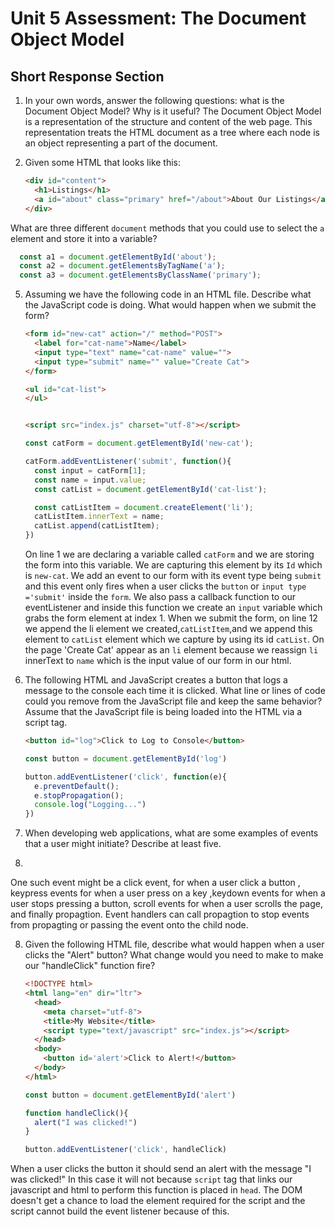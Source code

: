# Unit 5 Assessment: The Document Object Model 
## Short Response Section 

1. In your own words, answer the following questions: what is the Document Object Model? Why is it useful?
The Document Object Model is a representation of the structure and content of the web page. 
This representation treats the HTML document as a tree where each node is an object representing a part of the document.

2. Given some HTML that looks like this:

      ```html
      <div id="content">
        <h1>Listings</h1>
        <a id="about" class="primary" href="/about">About Our Listings</a>
      </div>
      ```

What are three different `document` methods that you could use to select the `a` element and store it into a variable?

```javascript
  const a1 = document.getElementById('about');
  const a2 = document.getElementsByTagName('a');
  const a3 = document.getElementsByClassName('primary');
  ```


5. Assuming we have the following code in an HTML file. Describe what the JavaScript code is doing. What would happen when we submit the form?

      ```html
      <form id="new-cat" action="/" method="POST">
        <label for="cat-name">Name</label>
        <input type="text" name="cat-name" value="">
        <input type="submit" name="" value="Create Cat">
      </form>

      <ul id="cat-list">
      </ul>


      <script src="index.js" charset="utf-8"></script>
      ```

      ```js
      const catForm = document.getElementById('new-cat');

      catForm.addEventListener('submit', function(){
        const input = catForm[1];
        const name = input.value;
        const catList = document.getElementById('cat-list');

        const catListItem = document.createElement('li');
        catListItem.innerText = name;
        catList.append(catListItem);
      })
      ```
     
      On line 1 we are declaring a variable called `catForm` and we are storing the form into this variable. 
      We are capturing this element by its `Id` which is `new-cat`. We add an event to our form with its event type being `submit` and this event only fires when a user clicks the `button` or `input type ='submit'` inside the `form`. 
      We also pass a callback function to our eventListener and inside this function we create an `input` variable which grabs the form element at index 1. When we submit the form, on line 12 we append the li element we created,`catListItem`,and we append this element to `catList` element which we capture  by using its id `catList`. 
      On the page 'Create Cat' appear as an `li` element because we reassign `li` innerText to `name` which is the input value of our form in our html.

6. The following HTML and JavaScript creates a button that logs a message to the console each time it is clicked. What line or lines of code could you remove from the JavaScript file and keep the same behavior? Assume that the JavaScript file is being loaded into the HTML via a script tag.

      ```html
      <button id="log">Click to Log to Console</button>

      ```

      ```js
      const button = document.getElementById('log')

      button.addEventListener('click', function(e){
        e.preventDefault();
        e.stopPropagation();
        console.log("Logging...")
      })
      ```

7. When developing web applications, what are some examples of events that a user might initiate? Describe at least five.
8. 
 One such event might be a click event, for when a user click a button ,
keypress events for when a user press on a key ,keydown events for when a user stops pressing a button, scroll events for when a user scrolls the page, and finally propagtion.
Event handlers can call propagtion to stop events from propagting or passing the event onto the child node.


8. Given the following HTML file, describe what would happen when a user clicks the "Alert" button? What change would you need to make to make our "handleClick" function fire?

      ```html
      <!DOCTYPE html>
      <html lang="en" dir="ltr">
        <head>
          <meta charset="utf-8">
          <title>My Website</title>
          <script type="text/javascript" src="index.js"></script>
        </head>
        <body>
          <button id='alert'>Click to Alert!</button>
        </body>
      </html>
      ```

      ```javascript
      const button = document.getElementById('alert')

      function handleClick(){
        alert("I was clicked!")
      }

      button.addEventListener('click', handleClick)
      ```
When a user clicks the button it should send an alert with the message "I was clicked!" 
In this case it will not because `script` tag that links our javascript and html to perform this function is placed in `head`. The DOM doesn't get a chance to load the element required for the script and the script cannot build the event listener because of this.